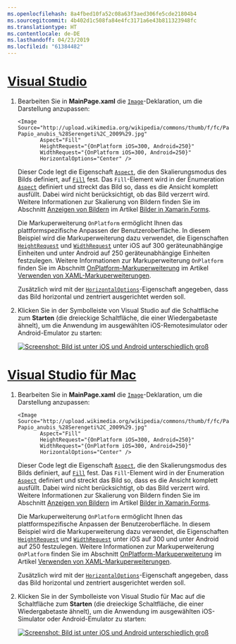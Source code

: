 ```yaml
---
ms.openlocfilehash: 8a4fbed10fa52c08a63f3aed306fe5cde21804b4
ms.sourcegitcommit: 4b402d1c508fa84e4fc3171a6e43b811323948fc
ms.translationtype: HT
ms.contentlocale: de-DE
ms.lasthandoff: 04/23/2019
ms.locfileid: "61384482"
---
```

# <a name="visual-studiotabvswin"></a>[Visual Studio](#tab/vswin)

1. Bearbeiten Sie in **MainPage.xaml** die [`Image`](xref:Xamarin.Forms.Image)-Deklaration, um die Darstellung anzupassen:

    ```xaml
    <Image Source="http://upload.wikimedia.org/wikipedia/commons/thumb/f/fc/Papio_anubis_%28Serengeti%2C_2009%29.jpg/200px-Papio_anubis_%28Serengeti%2C_2009%29.jpg"
           Aspect="Fill"
           HeightRequest="{OnPlatform iOS=300, Android=250}"
           WidthRequest="{OnPlatform iOS=300, Android=250}"
           HorizontalOptions="Center" />
    ```

    Dieser Code legt die Eigenschaft [`Aspect`](xref:Xamarin.Forms.Image.Aspect), die den Skalierungsmodus des Bilds definiert, auf [`Fill`](xref:Xamarin.Forms.Aspect.Fill) fest. Das `Fill`-Element wird in der Enumeration [`Aspect`](xref:Xamarin.Forms.Aspect) definiert und streckt das Bild so, dass es die Ansicht komplett ausfüllt. Dabei wird nicht berücksichtigt, ob das Bild verzerrt wird. Weitere Informationen zur Skalierung von Bildern finden Sie im Abschnitt [Anzeigen von Bildern](~/xamarin-forms/user-interface/images.md#displaying-images) im Artikel [Bilder in Xamarin.Forms](~/xamarin-forms/user-interface/images.md).

    Die Markuperweiterung `OnPlatform` ermöglicht Ihnen das plattformspezifische Anpassen der Benutzeroberfläche. In diesem Beispiel wird die Markuperweiterung dazu verwendet, die Eigenschaften [`HeightRequest`](xref:Xamarin.Forms.VisualElement.HeightRequest) und [`WidthRequest`](xref:Xamarin.Forms.VisualElement.WidthRequest) unter iOS auf 300 geräteunabhängige Einheiten und unter Android auf 250 geräteunabhängige Einheiten festzulegen. Weitere Informationen zur Markuperweiterung `OnPlatform` finden Sie im Abschnitt [OnPlatform-Markuperweiterung](~/xamarin-forms/xaml/markup-extensions/consuming.md#onplatform) im Artikel [Verwenden von XAML-Markuperweiterungen](~/xamarin-forms/xaml/markup-extensions/consuming.md).

    Zusätzlich wird mit der [`HorizontalOptions`](xref:Xamarin.Forms.View.HorizontalOptions)-Eigenschaft angegeben, dass das Bild horizontal und zentriert ausgerichtet werden soll.

1. Klicken Sie in der Symbolleiste von Visual Studio auf die Schaltfläche zum **Starten** (die dreieckige Schaltfläche, die einer Wiedergabetaste ähnelt), um die Anwendung im ausgewählten iOS-Remotesimulator oder Android-Emulator zu starten:

    [![Screenshot: Bild ist unter iOS und Android unterschiedlich groß](../images/customize-appearance.png "Bild mit plattformspezifisch festgelegter Größe")](../images/customize-appearance-large.png#lightbox "Bild mit plattformspezifisch festgelegter Größe")

# <a name="visual-studio-for-mactabvsmac"></a>[Visual Studio für Mac](#tab/vsmac)

1. Bearbeiten Sie in **MainPage.xaml** die [`Image`](xref:Xamarin.Forms.Image)-Deklaration, um die Darstellung anzupassen:

    ```xaml
    <Image Source="http://upload.wikimedia.org/wikipedia/commons/thumb/f/fc/Papio_anubis_%28Serengeti%2C_2009%29.jpg/200px-Papio_anubis_%28Serengeti%2C_2009%29.jpg"
           Aspect="Fill"
           HeightRequest="{OnPlatform iOS=300, Android=250}"
           WidthRequest="{OnPlatform iOS=300, Android=250}"
           HorizontalOptions="Center" />
    ```

    Dieser Code legt die Eigenschaft [`Aspect`](xref:Xamarin.Forms.Image.Aspect), die den Skalierungsmodus des Bilds definiert, auf [`Fill`](xref:Xamarin.Forms.Aspect.Fill) fest. Das `Fill`-Element wird in der Enumeration [`Aspect`](xref:Xamarin.Forms.Aspect) definiert und streckt das Bild so, dass es die Ansicht komplett ausfüllt. Dabei wird nicht berücksichtigt, ob das Bild verzerrt wird. Weitere Informationen zur Skalierung von Bildern finden Sie im Abschnitt [Anzeigen von Bildern](~/xamarin-forms/user-interface/images.md#displaying-images) im Artikel [Bilder in Xamarin.Forms](~/xamarin-forms/user-interface/images.md).

    Die Markuperweiterung `OnPlatform` ermöglicht Ihnen das plattformspezifische Anpassen der Benutzeroberfläche. In diesem Beispiel wird die Markuperweiterung dazu verwendet, die Eigenschaften [`HeightRequest`](xref:Xamarin.Forms.VisualElement.HeightRequest) und [`WidthRequest`](xref:Xamarin.Forms.VisualElement.WidthRequest) unter iOS auf 300 und unter Android auf 250 festzulegen. Weitere Informationen zur Markuperweiterung `OnPlatform` finden Sie im Abschnitt [OnPlatform-Markuperweiterung](~/xamarin-forms/xaml/markup-extensions/consuming.md#onplatform) im Artikel [Verwenden von XAML-Markuperweiterungen](~/xamarin-forms/xaml/markup-extensions/consuming.md).

    Zusätzlich wird mit der [`HorizontalOptions`](xref:Xamarin.Forms.View.HorizontalOptions)-Eigenschaft angegeben, dass das Bild horizontal und zentriert ausgerichtet werden soll.

1. Klicken Sie in der Symbolleiste von Visual Studio für Mac auf die Schaltfläche zum **Starten** (die dreieckige Schaltfläche, die einer Wiedergabetaste ähnelt), um die Anwendung im ausgewählten iOS-Simulator oder Android-Emulator zu starten:

    [![Screenshot: Bild ist unter iOS und Android unterschiedlich groß](../images/customize-appearance.png "Bild mit plattformspezifisch festgelegter Größe")](../images/customize-appearance-large.png#lightbox "Bild mit plattformspezifisch festgelegter Größe")
